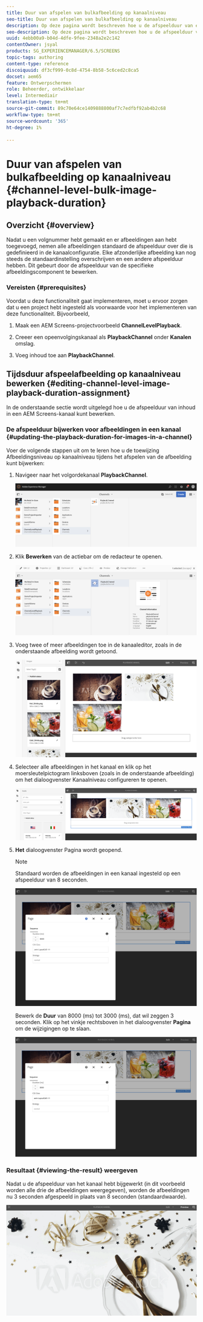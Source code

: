 ```yaml
---
title: Duur van afspelen van bulkafbeelding op kanaalniveau
seo-title: Duur van afspelen van bulkafbeelding op kanaalniveau
description: Op deze pagina wordt beschreven hoe u de afspeelduur van een bepaalde afbeeldingscomponent kunt bewerken.
seo-description: Op deze pagina wordt beschreven hoe u de afspeelduur van een bepaalde afbeeldingscomponent kunt bewerken.
uuid: 4ebb00a9-b04d-4dfe-9fee-2348a2e2c142
contentOwner: jsyal
products: SG_EXPERIENCEMANAGER/6.5/SCREENS
topic-tags: authoring
content-type: reference
discoiquuid: df3cf999-0c8d-4754-8b58-5c6ced2c8ca5
docset: aem65
feature: Ontwerpschermen
role: Beheerder, ontwikkelaar
level: Intermediair
translation-type: tm+mt
source-git-commit: 89c70e64ce1409888800af7c7edfbf92ab4b2c68
workflow-type: tm+mt
source-wordcount: '365'
ht-degree: 1%

---
```



# Duur van afspelen van bulkafbeelding op kanaalniveau {#channel-level-bulk-image-playback-duration}

## Overzicht {#overview}

Nadat u een volgnummer hebt gemaakt en er afbeeldingen aan hebt toegevoegd, nemen alle afbeeldingen standaard de afspeelduur over die is gedefinieerd in de kanaalconfiguratie. Elke afzonderlijke afbeelding kan nog steeds de standaardinstelling overschrijven en een andere afspeelduur hebben. Dit gebeurt door de afspeelduur van de specifieke afbeeldingscomponent te bewerken.

### Vereisten {#prerequisites}

Voordat u deze functionaliteit gaat implementeren, moet u ervoor zorgen dat u een project hebt ingesteld als voorwaarde voor het implementeren van deze functionaliteit. Bijvoorbeeld,

1. Maak een AEM Screens-projectvoorbeeld **ChannelLevelPlayback**.

1. Creeer een opeenvolgingskanaal als **PlaybackChannel** onder **Kanalen** omslag.

1. Voeg inhoud toe aan **PlaybackChannel**.

## Tijdsduur afspeelafbeelding op kanaalniveau bewerken {#editing-channel-level-image-playback-duration-assignment}

In de onderstaande sectie wordt uitgelegd hoe u de afspeelduur van inhoud in een AEM Screens-kanaal kunt bewerken.

### De afspeelduur bijwerken voor afbeeldingen in een kanaal {#updating-the-playback-duration-for-images-in-a-channel}

Voer de volgende stappen uit om te leren hoe u de toewijzing Afbeeldingsniveau op kanaalniveau tijdens het afspelen van de afbeelding kunt bijwerken:

1. Navigeer naar het volgordekanaal **PlaybackChannel**.

   ![screen_shot_2019-06-24at62818pm](assets/screen_shot_2019-06-24at62818pm.png)

1. Klik **Bewerken** van de actiebar om de redacteur te openen.

   ![screen_shot_2019-06-24at70141pm](assets/screen_shot_2019-06-24at70141pm.png)

1. Voeg twee of meer afbeeldingen toe in de kanaaleditor, zoals in de onderstaande afbeelding wordt getoond.

   ![screen_shot_2019-06-24at90534pm](assets/screen_shot_2019-06-24at90534pm.png)

1. Selecteer alle afbeeldingen in het kanaal en klik op het moersleutelpictogram linksboven (zoals in de onderstaande afbeelding) om het dialoogvenster Kanaalniveau configureren te openen.

   ![screen_shot_2019-06-25at95945am](assets/screen_shot_2019-06-25at95945am.png)

1. **Het** dialoogvenster Pagina wordt geopend.

   >[!NOTE]
   >Standaard worden de afbeeldingen in een kanaal ingesteld op een afspeelduur van 8 seconden.

   ![screen_shot_2019-06-25at100343am](assets/screen_shot_2019-06-25at100343am.png)

   Bewerk de **Duur** van 8000 (ms) tot 3000 (ms), dat wil zeggen 3 seconden. Klik op het vinkje rechtsboven in het dialoogvenster **Pagina** om de wijzigingen op te slaan.

   ![screen_shot_2019-06-25at101527am](assets/screen_shot_2019-06-25at101527am.png)

### Resultaat {#viewing-the-result} weergeven

Nadat u de afspeelduur van het kanaal hebt bijgewerkt (in dit voorbeeld worden alle drie de afbeeldingen weergegeven), worden de afbeeldingen nu 3 seconden afgespeeld in plaats van 8 seconden (standaardwaarde).

![channel_preview](assets/channel_preview.gif)

